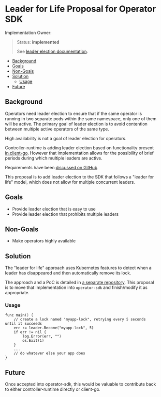 # Leader for Life Proposal for Operator SDK

Implementation Owner:

> Status: **implemented**
>
> See [leader election documentation](https://sdk.operatorframework.io/docs/golang/new/advanced-topics/#leader-election).

- [Background](#background)
- [Goals](#goals)
- [Non-Goals](#non-goals)
- [Solution](#solution)
  - [Usage](#usage)
- [Future](#future)

## Background

Operators need leader election to ensure that if the same operator is running
in two separate pods within the same namespace, only one of them will be
active. The primary goal of leader election is to avoid contention between
multiple active operators of the same type.

High availability is not a goal of leader election for operators.

Controller-runtime is adding leader election based on functionality present [in
client-go](https://github.com/kubernetes/client-go/blob/master/tools/leaderelection/leaderelection.go). However that
implementation allows for the possibility of brief periods during which
multiple leaders are active.

Requirements have been [discussed on
GitHub](https://github.com/operator-framework/operator-sdk/issues/136).

This proposal is to add leader election to the SDK that follows a "leader for
life" model, which does not allow for multiple concurrent leaders.

## Goals

* Provide leader election that is easy to use
* Provide leader election that prohibits multiple leaders

## Non-Goals

* Make operators highly available

## Solution

The "leader for life" approach uses Kubernetes features to detect when a leader
has disappeared and then automatically remove its lock.

The approach and a PoC is detailed in [a separate
repository](https://github.com/mhrivnak/leaderelection). This proposal is to move
that implementation into `operator-sdk` and finish/modify it as appropriate.

### Usage

```golang
func main() {
    // create a lock named "myapp-lock", retrying every 5 seconds until it succeeds
    err := leader.Become("myapp-lock", 5)
    if err != nil {
        log.Error(err, "")
        os.Exit(1)
    }
    ...
    // do whatever else your app does
}
```

## Future

Once accepted into operator-sdk, this would be valuable to contribute back to either
controller-runtime directly or client-go.
